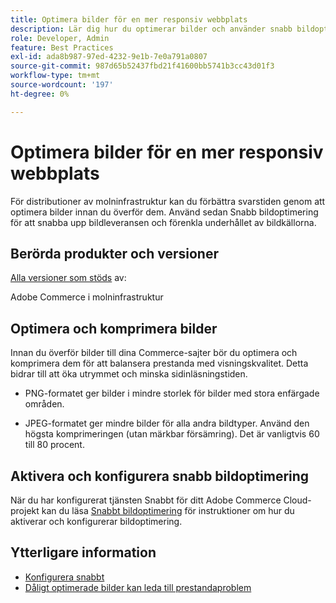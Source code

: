 ```yaml
---
title: Optimera bilder för en mer responsiv webbplats
description: Lär dig hur du optimerar bilder och använder snabb bildoptimering för att optimera svarstiden på dina Adobe Commerce-sajter.
role: Developer, Admin
feature: Best Practices
exl-id: ada8b987-97ed-4232-9e1b-7e0a791a0807
source-git-commit: 987d65b52437fbd21f41600bb5741b3cc43d01f3
workflow-type: tm+mt
source-wordcount: '197'
ht-degree: 0%

---
```


# Optimera bilder för en mer responsiv webbplats

För distributioner av molninfrastruktur kan du förbättra svarstiden genom att optimera bilder innan du överför dem. Använd sedan Snabb bildoptimering för att snabba upp bildleveransen och förenkla underhållet av bildkällorna.

## Berörda produkter och versioner

[Alla versioner som stöds](../../../release/versions.md) av:

Adobe Commerce i molninfrastruktur


## Optimera och komprimera bilder

Innan du överför bilder till dina Commerce-sajter bör du optimera och komprimera dem för att balansera prestanda med visningskvalitet. Detta bidrar till att öka utrymmet och minska sidinläsningstiden.

- PNG-formatet ger bilder i mindre storlek för bilder med stora enfärgade områden.

- JPEG-formatet ger mindre bilder för alla andra bildtyper. Använd den högsta komprimeringen (utan märkbar försämring). Det är vanligtvis 60 till 80 procent.

## Aktivera och konfigurera snabb bildoptimering

När du har konfigurerat tjänsten Snabbt för ditt Adobe Commerce Cloud-projekt kan du läsa [Snabbt bildoptimering](https://experienceleague.adobe.com/sv/docs/commerce-cloud-service/user-guide/cdn/fastly-image-optimization) för instruktioner om hur du aktiverar och konfigurerar bildoptimering.

## Ytterligare information

- [Konfigurera snabbt](https://experienceleague.adobe.com/sv/docs/commerce-cloud-service/user-guide/cdn/setup-fastly/fastly-configuration)
- [Dåligt optimerade bilder kan leda till prestandaproblem](https://experienceleague.adobe.com/docs/commerce-knowledge-base/kb/troubleshooting/miscellaneous/file-storage-low-specific-page-loads-are-slow.html?lang=sv-SE)
